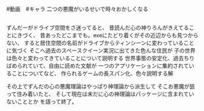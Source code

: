 #動画　#キャラ 
二つの悪魔がいるせいで時々おかしくなる

##
ずんだーがドライブ空間をさ迷ってると、
昔読んだ心の神りろんがきえてることにきづく、
昔あったどこまでも。exeにたどり着くがその近辺からも見つからない、
すると居住空間の名前がドライブからティンシーンに変わっていることに気づく
そこへ過去のスペースクイーン実況に出てきた色んな住民が
子の世界は色々と変わってきていることについて説明する
世界事態の安定化、過去ちりばめられていて、自由に読めた文献が
一つのアプリケーションに集約されていることについてなど、
作られるゲームの長スパン化、色々説明する解

その上でずんだの心の悪魔理論はやっぱり神理論から派生して
そこお悪魔が狙って住み着いたと、
そして現在は未だに心の神理論はパッケージに含まれていないこととか
を語って終了。
